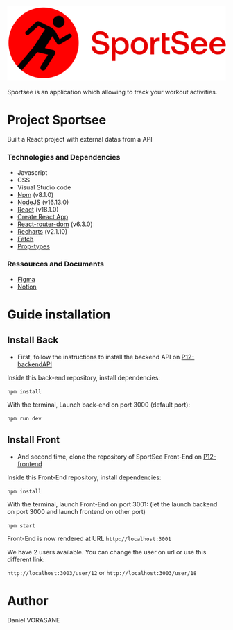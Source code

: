 ![logo-du-projet](https://github.com/DVvor/DanielVorasane_12_10062022/blob/master/src/assets/logo.png)

Sportsee is an application which allowing to track your workout activities.

# Project Sportsee
Built a React project with external datas from a API 

### Technologies and Dependencies
-   Javascript
-   CSS
-   Visual Studio code
-   [Npm](https://www.npmjs.com/package/npm) (v8.1.0) 
-   [NodeJS](https://nodejs.org/en/) (v16.13.0)
-   [React](https://fr.reactjs.org/) (v18.1.0)
-   [Create React App](https://github.com/facebook/create-react-app)
-   [React-router-dom](https://reactrouter.com/) (v6.3.0)
-   [Recharts](https://recharts.org/en-US/) (v2.1.10)
-   [Fetch](https://developer.mozilla.org/en-US/docs/Web/API/Fetch_API)
-   [Prop-types](https://www.npmjs.com/package/prop-types)



### Ressources and Documents

- [Figma](https://www.figma.com/file/BMomGVZqLZb811mDMShpLu/UI-design-Sportify-FR?node-id=0%3A1)
- [Notion](https://www.notion.so/openclassrooms/Copy-of-Dev4U-projet-Learn-Home-6686aa4b5f44417881a4884c9af5669e)



# Guide installation

## Install Back
- First, follow the instructions to install the backend API on [P12-backendAPI](https://github.com/OpenClassrooms-Student-Center/P9-front-end-dashboard)

Inside this back-end repository, install dependencies:

`npm install`

With the terminal, Launch back-end on port 3000 (default port):

`npm run dev`

## Install Front
- And second time, clone the repository of SportSee Front-End on [P12-frontend](https://github.com/DVvor/DanielVorasane_12_10062022.git)

Inside this Front-End repository, install dependencies:

`npm install`

With the terminal, launch Front-End on port 3001:
(let the launch backend on port 3000 and launch frontend on other port)

`npm start`

Front-End is now rendered at URL `http://localhost:3001`

We have 2 users available. You can change the user on url or use this different link:

`http://localhost:3003/user/12` 
or
`http://localhost:3003/user/18`


# Author
Daniel VORASANE

